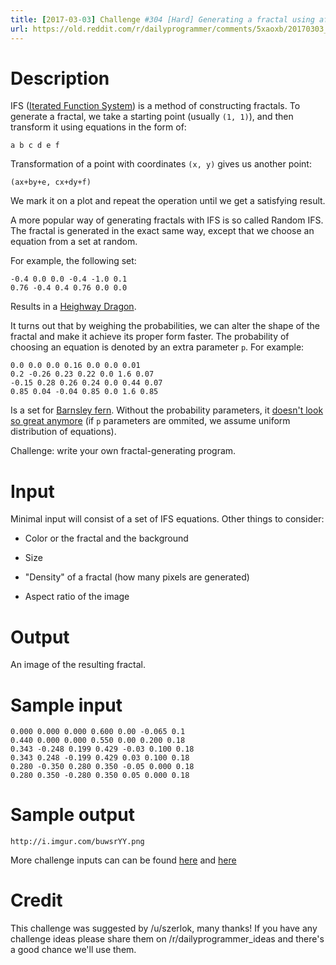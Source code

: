 ```yaml
---
title: [2017-03-03] Challenge #304 [Hard] Generating a fractal using affine transformation
url: https://old.reddit.com/r/dailyprogrammer/comments/5xaoxb/20170303_challenge_304_hard_generating_a_fractal/
---
```




# Description

IFS ([Iterated Function System](https://en.wikipedia.org/wiki/Iterated_function_system)) is a method of constructing fractals. To generate a fractal, we take a starting point (usually `(1, 1)`), and then transform it using equations in the form of:

    a b c d e f

Transformation of a point with coordinates `(x, y)` gives us another point:

    (ax+by+e, cx+dy+f)

We mark it on a plot and repeat the operation until we get a satisfying result.

A more popular way of generating fractals with IFS is so called Random IFS. The fractal is generated in the exact same way, except that we choose an equation from a set at random.

For example, the following set:

    -0.4 0.0 0.0 -0.4 -1.0 0.1
    0.76 -0.4 0.4 0.76 0.0 0.0

Results in a [Heighway Dragon](http://i.imgur.com/8SIUUP3.png).

It turns out that by weighing the probabilities, we can alter the shape of the fractal and make it achieve its proper form faster. The probability of choosing an equation is denoted by an extra parameter `p`. For example:

    0.0 0.0 0.0 0.16 0.0 0.0 0.01
    0.2 -0.26 0.23 0.22 0.0 1.6 0.07
    -0.15 0.28 0.26 0.24 0.0 0.44 0.07
    0.85 0.04 -0.04 0.85 0.0 1.6 0.85

Is a set for [Barnsley fern](http://i.imgur.com/8fvYvr1.png). Without the probability parameters, it [doesn't look so great anymore](http://i.imgur.com/wny7bnB.png) (if `p` parameters are ommited, we assume uniform distribution of equations).

Challenge: write your own fractal-generating program.

# Input

Minimal input will consist of a set of IFS equations. Other things to consider:

* Color or the fractal and the background
* Size

* "Density" of a fractal (how many pixels are generated) 
* Aspect ratio of the image

# Output

An image of the resulting fractal.

# Sample input

    0.000 0.000 0.000 0.600 0.00 -0.065 0.1
    0.440 0.000 0.000 0.550 0.00 0.200 0.18
    0.343 -0.248 0.199 0.429 -0.03 0.100 0.18
    0.343 0.248 -0.199 0.429 0.03 0.100 0.18
    0.280 -0.350 0.280 0.350 -0.05 0.000 0.18
    0.280 0.350 -0.280 0.350 0.05 0.000 0.18

# Sample output

    http://i.imgur.com/buwsrYY.png


More challenge inputs can can be found [here](http://cs.lmu.edu/~ray/notes/ifs/) and [here](http://paulbourke.net/fractals/)

# Credit

This challenge was suggested by /u/szerlok, many thanks! If you have any challenge ideas please share them on /r/dailyprogrammer_ideas and there's a good chance we'll use them. 